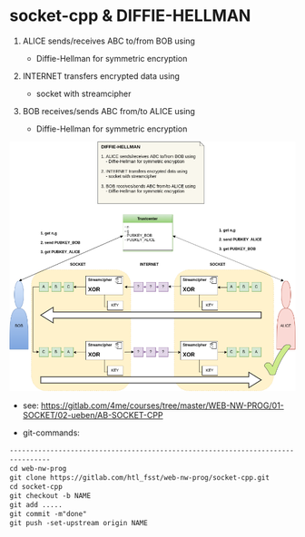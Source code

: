 # socket-cpp & DIFFIE-HELLMAN

1. ALICE sends/receives ABC to/from BOB using
    - Diffie-Hellman for symmetric encryption

2. INTERNET transfers encrypted data using
    - socket with streamcipher

3. BOB receives/sends ABC from/to ALICE using
    - Diffie-Hellman for symmetric encryption



![](./diffie-hellman.png)

- see: <https://gitlab.com/4me/courses/tree/master/WEB-NW-PROG/01-SOCKET/02-ueben/AB-SOCKET-CPP>


- git-commands:

~~~
--------------------------------------------------------------------------------
cd web-nw-prog
git clone https://gitlab.com/htl_fsst/web-nw-prog/socket-cpp.git
cd socket-cpp
git checkout -b NAME
git add .....
git commit -m"done"
git push -set-upstream origin NAME
~~~
